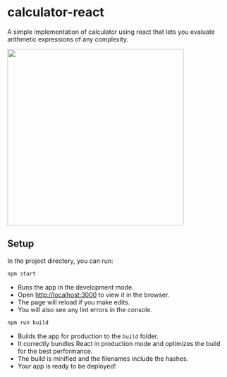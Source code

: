 # calculator-react

A simple implementation of calculator using react that lets you evaluate arithmetic expressions of any complexity.

<img src="https://user-images.githubusercontent.com/28980632/153627353-f42db890-836c-42a6-9a15-c8c1c2232e40.gif" height="400">

## Setup
In the project directory, you can run:

```js
npm start
```
- Runs the app in the development mode.<br />
- Open [http://localhost:3000](http://localhost:3000) to view it in the browser.
- The page will reload if you make edits.<br />
- You will also see any lint errors in the console.

```js
npm run build
```
- Builds the app for production to the `build` folder.<br />
- It correctly bundles React in production mode and optimizes the build for the best performance.
- The build is minified and the filenames include the hashes.<br />
- Your app is ready to be deployed!
